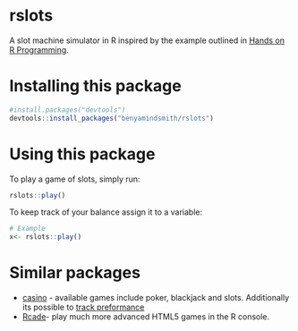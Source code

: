 # rslots

A slot machine simulator in R inspired by the example outlined in [Hands on R Programming](https://rstudio-education.github.io/hopr/project-3-slot-machine.html).

# Installing this package

```r
#install.packages("devtools")
devtools::install_packages("benyamindsmith/rslots")
```

# Using this package

To play a game of slots, simply run:

```r
rslots::play()
```

To keep track of your balance assign it to a variable: 

```r
# Example
x<- rslots::play()
```

# Similar packages

- [casino](https://github.com/anthonypileggi/casino) - available games include poker, blackjack and slots. Additionally its possible to [track preformance](https://github.com/anthonypileggi/casino?tab=readme-ov-file#its-closing-time)
- [Rcade](https://github.com/RLesur/Rcade)- play much more advanced HTML5 games in the R console.
